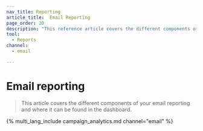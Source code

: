 ```yaml
---
nav_title: Reporting
article_title:  Email Reporting
page_order: 20
description: "This reference article covers the different components of email reporting and where it can be found in the dashboard."
tool:
  - Reports
channel:
  - email

---
```


# Email reporting

> This article covers the different components of your email reporting and where it can be found in the dashboard.

{% multi_lang_include campaign_analytics.md channel="email" %}

